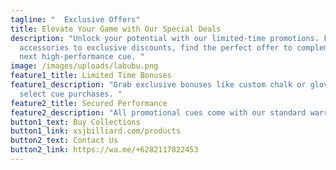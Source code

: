 ```yaml
---
tagline: "  Exclusive Offers"
title: Elevate Your Game with Our Special Deals
description: "Unlock your potential with our limited-time promotions. From bonus
  accessories to exclusive discounts, find the perfect offer to complement your
  next high-performance cue. "
image: /images/uploads/labubu.png
feature1_title: Limited Time Bonuses
feature1_description: "Grab exclusive bonuses like custom chalk or gloves with
  select cue purchases. "
feature2_title: Secured Performance
feature2_description: "All promotional cues come with our standard warranty and expert support. "
button1_text: Buy Collections
button1_link: xsjbilliard.com/products
button2_text: Contact Us
button2_link: https://wa.me/+6282117822453
---
```

